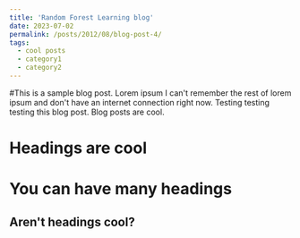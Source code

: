 ```yaml
---
title: 'Random Forest Learning blog'
date: 2023-07-02
permalink: /posts/2012/08/blog-post-4/
tags:
  - cool posts
  - category1
  - category2
---
```


#This is a sample blog post. Lorem ipsum I can't remember the rest of lorem ipsum and don't have an internet connection right now. Testing testing testing this blog post. Blog posts are cool.

Headings are cool
======

You can have many headings
======

Aren't headings cool?
------
